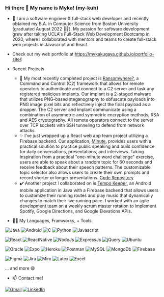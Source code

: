 ### Hi there 👋 My name is Myka! (my-kuh)

- 💬 I am a software engineer & full-stack web developer and recently obtained my B.A. in Computer Science from Boston University (graduated August 2022 👩‍🎓). My passion for software development grew after taking UCLA's Full-Stack Web Development Bootcamp in 2020, where I collaborated with mentors and teams to create full-stack web projects in Javascript and React.
- Check out my web portfolio at https://mykakugaya.github.io/portfolio-site/!

- Recent Projects
  - 🌱 My most recently completed project is [Ransomwhere?](https://github.com/cs501-ransomwhere), a Command and Control (C2) framework that allows for remote operators to authenticate and connect to a C2 server and task any registered malicious implants. Our implant is a 2-staged malware that utilizes PNG-based steganography to obfuscate payloads into PNG image pixel bits and reflectively inject the final payload as a dropper. The C2 server and implant communicate using a combination of asymmetric and symmetric encryption methods, RSA and AES cryptography. All remote operators connect to the server over TCP sockets with SSH tunneling to defend from network attacks.
  - ✨ I’ve just wrapped up a React web app team project utilizing a Firebase backend. Our application, [Minute](https://minute-app.herokuapp.com/), provides users with a practical solution to practice public speaking and build confidence for daily conversations, presentations, and interviews. Taking inspiration from a practical "one-minute word challenge" exercise, users are able to speak about a random topic for 60 seconds and receive feedback about their speech patterns. The customizable topic selector also allows users to create their own prompts and record shorter or longer presentations. [Code Repository](https://github.com/andyyvo/minute-react)
  - ✔️ Another project I collaborated on is [Tempo Keeper](https://github.com/mykakugaya/tempo-keeper), an Android mobile application in Java with a Firebase backend that allows users to customize their running routes and play music that dynamically changes to match their live running pace. I worked with an agile development team on a weekly scrum master rotation to implement Spotify, Google Directions, and Google Elevations APIs. 
 
 - 👩‍💻 My Languages, Framworks, + Tools

![Java](https://img.shields.io/badge/Java-ED8B00?style=for-the-badge&logo=java&logoColor=white)
![Android](https://img.shields.io/badge/Android-3DDC84?style=for-the-badge&logo=android&logoColor=white)
![C](https://img.shields.io/badge/C-00599C?style=for-the-badge&logo=c&logoColor=white)
![Python](https://img.shields.io/badge/Python-FFD43B?style=for-the-badge&logo=python&logoColor=blue)
![Javascript](https://img.shields.io/badge/JavaScript-323330?style=for-the-badge&logo=javascript&logoColor=F7DF1E)

![React](https://img.shields.io/badge/React-20232A?style=for-the-badge&logo=react&logoColor=61DAFB)
![ReactNative](https://img.shields.io/badge/React_Native-20232A?style=for-the-badge&logo=react&logoColor=61DAFB)
![NodeJs](https://img.shields.io/badge/Node.js-339933?style=for-the-badge&logo=nodedotjs&logoColor=white)
![ExpressJs](https://img.shields.io/badge/Express.js-000000?style=for-the-badge&logo=express&logoColor=white)
![jQuery](https://img.shields.io/badge/jQuery-0769AD?style=for-the-badge&logo=jquery&logoColor=white)
![Ubuntu](https://img.shields.io/badge/Ubuntu-E95420?style=for-the-badge&logo=ubuntu&logoColor=white)

![Oracle](https://img.shields.io/badge/Oracle-F80000?style=for-the-badge&logo=oracle&logoColor=black)
![Expo](https://img.shields.io/badge/Expo-1B1F23?style=for-the-badge&logo=expo&logoColor=white)
![Heroku](https://img.shields.io/badge/Heroku-430098?style=for-the-badge&logo=heroku&logoColor=white)
![Postman](https://img.shields.io/badge/Postman-FF6C37?style=for-the-badge&logo=Postman&logoColor=white)
![MySQL](https://img.shields.io/badge/MySQL-005C84?style=for-the-badge&logo=mysql&logoColor=white)
![MongoDb](https://img.shields.io/badge/MongoDB-4EA94B?style=for-the-badge&logo=mongodb&logoColor=white)
![Firebase](https://img.shields.io/badge/firebase-ffca28?style=for-the-badge&logo=firebase&logoColor=black)

![Figma](https://img.shields.io/badge/Figma-F24E1E?style=for-the-badge&logo=figma&logoColor=white)
![Jira](https://img.shields.io/badge/Jira-0052CC?style=for-the-badge&logo=Jira&logoColor=white)
![Miro](https://img.shields.io/badge/Miro-050038?style=for-the-badge&logo=Miro&logoColor=white)
![Latex](https://img.shields.io/badge/LaTeX-47A141?style=for-the-badge&logo=LaTeX&logoColor=white)
![Excel](https://img.shields.io/badge/Microsoft_Excel-217346?style=for-the-badge&logo=microsoft-excel&logoColor=white)

... and more 😄

- 📫 Contact me!

[![Gmail](https://img.shields.io/badge/Gmail-D14836?style=for-the-badge&logo=gmail&logoColor=white)](mailto:mykakug129@gmail.com)
[![LinkedIn](https://img.shields.io/badge/LinkedIn-0077B5?style=for-the-badge&logo=linkedin&logoColor=white)](https://www.linkedin.com/in/mykakugaya/)
